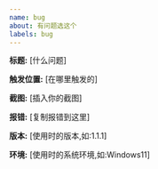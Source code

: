 ```yaml
---
name: bug
about: 有问题选这个
labels: bug
---
```


**标题:** [什么问题]

**触发位置:** [在哪里触发的]

**截图:** [插入你的截图]

**报错:** [复制报错到这里]

**版本:** [使用时的版本,如:1.1.1]

**环境:** [使用时的系统环境,如:Windows11]
